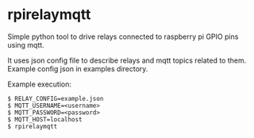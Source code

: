 # rpirelaymqtt
Simple python tool to drive relays connected to raspberry pi GPIO pins using mqtt.

It uses json config file to describe relays and mqtt topics related to them. 
Example config json in examples directory.

Example execution:
```
$ RELAY_CONFIG=example.json 
$ MQTT_USERNAME=<username> 
$ MQTT_PASSWORD=<password> 
$ MQTT_HOST=localhost 
$ rpirelaymqtt
```

